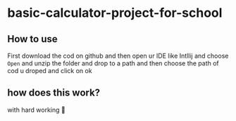 # basic-calculator-project-for-school
## How to use 
First download the cod on github and then
open ur IDE like Intllij and choose `Open`
and unzip the folder and drop to a path 
and then choose the path of cod u droped 
and click on ok 
## how does this work?
with hard working 🦍
